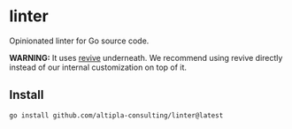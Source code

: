 
# linter

Opinionated linter for Go source code.

**WARNING:** It uses [revive](https://github.com/mgechev/revive) underneath. We recommend using revive directly instead of our internal customization on top of it.


## Install

```shell
go install github.com/altipla-consulting/linter@latest
```
